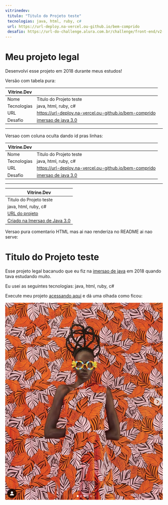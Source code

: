 ```yaml
---
vitrinedev:
 titulo: "Titulo do Projeto teste"
 tecnologias: java, html, ruby, c#
 url: https://url-deploy.na-vercel.ou-github.io/bem-comprido
 desafio: https://url-do-challenge.alura.com.br/challenge/front-end/v2-compridao
---
```



# Meu projeto legal

Desenvolvi esse projeto em 2018 durante meus estudos!

Versão com tabela pura:

| Vitrine.Dev |     |
| ----------- | --- | 
| Nome        | Titulo do Projeto teste
| Tecnologias | java, html, ruby, c# 
| URL         | https://url-deploy.na-vercel.ou-github.io/bem-comprido
| Desafio     | [imersao de java 3.0](https://url-do-challenge.alura.com.br/challenge/front-end/v2-compridao)

---

Versao com coluna oculta dando id pras linhas:

| Vitrine.Dev |     |
| ----------- | --- |
| Nome        | Titulo do Projeto teste | vitrine_titulo
| Tecnologias | java, html, ruby, c# | vitrine_tecnologias
| URL         | https://url-deploy.na-vercel.ou-github.io/bem-comprido | vitrine_url
| Desafio     | [imersao de java 3.0](https://url-do-challenge.alura.com.br/challenge/front-end/v2-compridao) | vitrine_desafio

---

| Vitrine.Dev
| -----------
| Titulo do Projeto teste | vitrine_titulo 
| java, html, ruby, c# | vitrine_tecnologias
| [URL do projeto](https://url-deploy.na-vercel.ou-github.io/bem-comprido) | vitrine_url
| [Criado na Imersao de Java 3.0](https://url-do-challenge.alura.com.br/challenge/front-end/v2-compridao) | vitrine_desafio 


Versao pura comentario HTML mas ai nao renderiza no README ai nao serve:

<!-- vitrinedev
titulo: "Titulo do Projeto teste"
tecnologias: java, html, ruby, c#
url_deploy: https://url-deploy.com
exercicio: https://url-do-challenge.com
-->

# Titulo do Projeto teste

Esse projeto legal bacanudo que eu fiz na [imersao de java](https://url-do-challenge.alura.com.br/challenge/front-end/v2-compridao) em 2018 quando tava estudando muito.

Eu usei as seguintes tecnologias: java, html, ruby, c#

Execute meu projeto [acessando aqui](https://url-deploy.na-vercel.ou-github.io/bem-comprido) e dá uma olhada como ficou:

![#vitrine_cover](vitrinedev.png)

